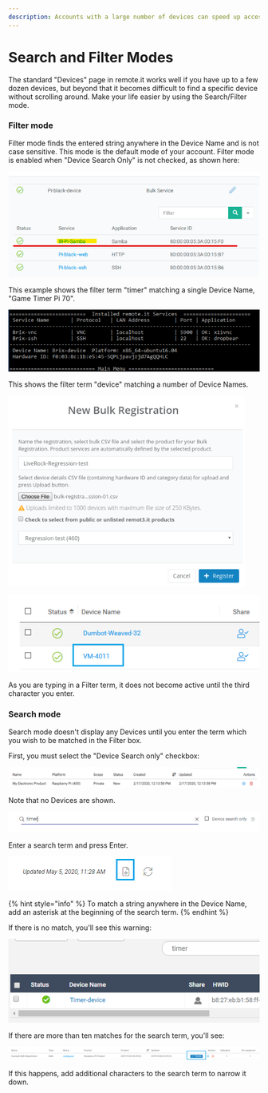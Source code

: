 ```yaml
---
description: Accounts with a large number of devices can speed up access using this mode
---
```


# Search and Filter Modes

The standard "Devices" page in remote.it works well if you have up to a few dozen devices, but beyond that it becomes difficult to find a specific device without scrolling around.  Make your life easier by using the Search/Filter mode.

### Filter mode

Filter mode finds the entered string anywhere in the Device Name and is not case sensitive.  This mode is the default mode of your account.   Filter mode is enabled when "Device Search Only" is not checked, as shown here:

![](../../../.gitbook/assets/image%20%28241%29.png)

This example shows the filter term "timer" matching a single Device Name, "Game Timer Pi 70".

![](../../../.gitbook/assets/image%20%28405%29.png)

This shows the filter term "device" matching a number of Device Names.

![](../../../.gitbook/assets/image%20%28292%29.png)

![](../../../.gitbook/assets/image%20%2855%29.png)

As you are typing in a Filter term, it does not become active until the third character you enter.

### Search mode

Search mode doesn't display any Devices until you enter the term which you wish to be matched in the Filter box.

First, you must select the "Device Search only" checkbox:

![](../../../.gitbook/assets/image%20%28349%29.png)

Note that no Devices are shown.

![](../../../.gitbook/assets/image%20%28145%29.png)

Enter a search term and press Enter.  

![](../../../.gitbook/assets/image%20%28344%29.png)

{% hint style="info" %}
To match a string anywhere in the Device Name, add an asterisk at the beginning of the search term.
{% endhint %}

If there is no match, you'll see this warning:

![](../../../.gitbook/assets/image%20%28158%29.png)

If there are more than ten matches for the search term, you'll see:

![](../../../.gitbook/assets/image%20%2842%29.png)

If this happens, add additional characters to the search term to narrow it down.

